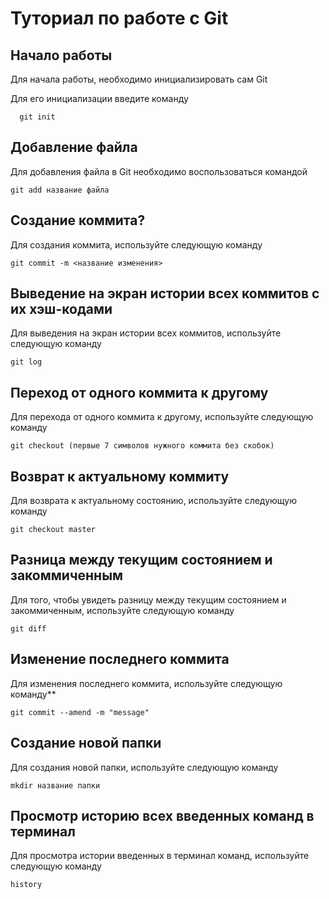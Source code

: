 # Туториал по работе с Git

## Начало работы

Для начала работы, необходимо инициализировать сам Git

Для его инициализации введите команду 

```
  git init
```

## Добавление файла

Для добавления файла в Git необходимо воспользоваться командой 

```
git add название файла
```
## Cоздание коммита?

Для создания коммита, используйте следующую команду
```
git commit -m <название изменения>
```
## Выведение на экран истории всех коммитов с их хэш-кодами
Для выведения на экран истории всех коммитов, используйте следующую команду
```
git log
```
## Переход от одного коммита к другому 
Для перехода от одного коммита к другому, используйте следующую команду
```
git checkout (первые 7 символов нужного коммита без скобок)
```
## Возврат к актуальному коммиту
Для возврата к актуальному состоянию, используйте следующую команду
```
git checkout master
```
## Разница между текущим состоянием и закоммиченным
Для того, чтобы увидеть разницу между текущим состоянием и закоммиченным, используйте следующую команду
```
git diff
```
## Изменение последнего коммита
Для изменения последнего коммита, используйте следующую команду**
```
git commit --amend -m "message"
```
## Создание новой папки
Для создания новой папки, используйте следующую команду
```
mkdir название папки
```
## Просмотр историю всех введенных команд в терминал
Для просмотра истории введенных в терминал команд, используйте следующую команду
```
history
```